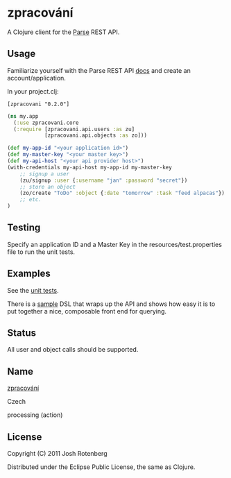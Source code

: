 # zpracování

A Clojure client for the [Parse](http://parse.com) REST API.

## Usage

Familiarize yourself with the Parse REST API
[docs](https://www.parse.com/docs/rest) and create an account/application.

In your project.clj:

```
[zpracovani "0.2.0"]
```

```clojure
(ns my.app
  (:use zpracovani.core
  (:require [zpracovani.api.users :as zu]
            [zpracovani.api.objects :as zo]))

(def my-app-id "<your application id>")
(def my-master-key "<your master key>")
(def my-api-host "<your api provider host>")
(with-credentials my-api-host my-app-id my-master-key
    ;; signup a user
    (zu/signup :user {:username "jan" :password "secret"})
    ;; store an object
    (zo/create "ToDo" :object {:date "tomorrow" :task "feed alpacas"})
    ;; etc.
)
```
## Testing

Specify an application ID and a Master Key in the
resources/test.properties file to run the unit tests.

## Examples

See the [unit tests](https://github.com/joshrotenberg/zpracovani/tree/master/test/zpracovani/test/api).

There is a
[sample](https://github.com/joshrotenberg/zpracovani/tree/master/test/zpracovani/test/example)
DSL that wraps up the API and shows how easy it is to put together a
nice, composable front end for querying.

## Status

All user and object calls should be supported.

## Name

[zpracování](http://en.wiktionary.org/wiki/zpracov%C3%A1n%C3%AD)

Czech

processing (action)

## License

Copyright (C) 2011 Josh Rotenberg

Distributed under the Eclipse Public License, the same as Clojure.

